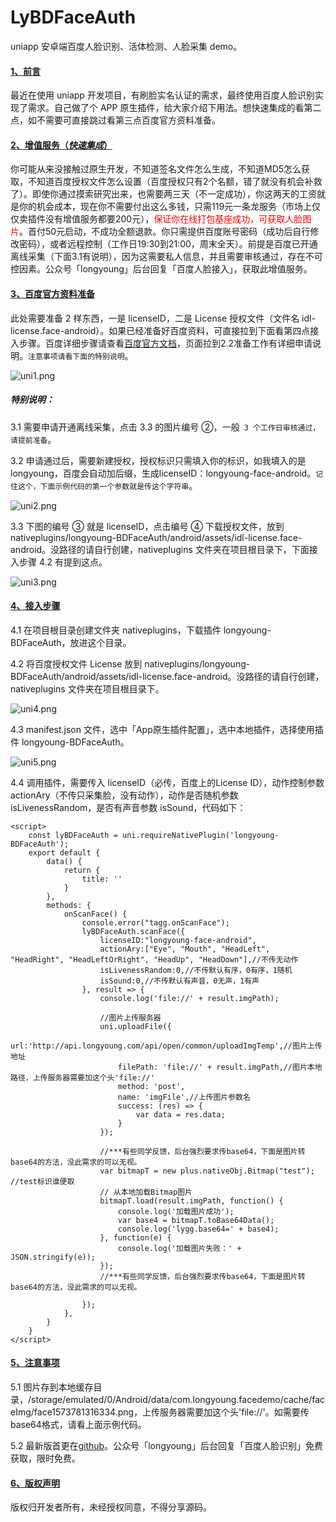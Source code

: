 # LyBDFaceAuth

uniapp 安卓端百度人脸识别、活体检测、人脸采集 demo。

#### <u>1、前言</u>

最近在使用 uniapp 开发项目，有刷脸实名认证的需求，最终使用百度人脸识别实现了需求。自己做了个 APP 原生插件，给大家介绍下用法。想快速集成的看第二点，如不需要可直接跳过看第三点百度官方资料准备。

#### <u>2、增值服务（*快速集成*）</u>

你可能从来没接触过原生开发，不知道签名文件怎么生成，不知道MD5怎么获取，不知道百度授权文件怎么设置（百度授权只有2个名额，错了就没有机会补救了）。即使你通过摸索研究出来，也需要两三天（不一定成功），你这两天的工资就是你的机会成本，现在你不需要付出这么多钱，只需119元一条龙服务（市场上仅仅卖插件没有增值服务都要200元），<font color=red>保证你在线打包基座成功，可获取人脸图片</font>。首付50元启动，不成功全额退款。你只需提供百度账号密码（成功后自行修改密码），或者远程控制（工作日19:30到21:00，周末全天）。前提是百度已开通离线采集（下面3.1有说明），因为这需要私人信息，并且需要审核通过，存在不可控因素。公众号「longyoung」后台回复「百度人脸接入」，获取此增值服务。

#### <u>3、百度官方资料准备</u>

此处需要准备 2 样东西，一是 licenseID，二是 License 授权文件（文件名 idl-license.face-android）。如果已经准备好百度资料，可直接拉到下面看第四点接入步骤。百度详细步骤请查看[百度官方文档](https://ai.baidu.com/docs#/FaceSDK-Collect-WithLiveness-Android/top)，页面拉到2.2准备工作有详细申请说明。`注意事项请看下面的特别说明`。

![uni1.png](https://i.loli.net/2019/12/03/RDsyHQmzTXnACra.png)

##### 特别说明：

3.1 需要申请开通离线采集，点击 3.3 的图片编号 ②，一般` 3 个工作日审核通过，请提前准备`。

3.2 申请通过后，需要新建授权，授权标识只需填入你的标识，如我填入的是 longyoung，百度会自动加后缀，生成licenseID：longyoung-face-android。`记住这个，下面示例代码的第一个参数就是传这个字符串`。

![uni2.png](https://i.loli.net/2019/12/03/PuSQ3fZy9pY2dRq.png)

3.3 下图的编号 ③ 就是 licenseID，点击编号 ④ 下载授权文件，放到 nativeplugins/longyoung-BDFaceAuth/android/assets/idl-license.face-android。没路径的请自行创建，nativeplugins 文件夹在项目根目录下，下面接入步骤 4.2 有提到这点。


![uni3.png](https://i.loli.net/2019/12/03/zukV31FGAD5j2Cr.png)

#### <u>4、接入步骤</u>

4.1 在项目根目录创建文件夹 nativeplugins，下载插件 longyoung-BDFaceAuth，放进这个目录。

4.2 将百度授权文件 License 放到 nativeplugins/longyoung-BDFaceAuth/android/assets/idl-license.face-android。没路径的请自行创建，nativeplugins 文件夹在项目根目录下。

![uni4.png](https://i.loli.net/2019/12/03/G6B8YRjV3ZJa2fi.png)

4.3 manifest.json 文件，选中「App原生插件配置」，选中本地插件，选择使用插件 longyoung-BDFaceAuth。


![uni5.png](https://i.loli.net/2019/12/03/vFPHhJSwOuXIQf7.png)

4.4 调用插件，需要传入 licenseID（必传，百度上的License ID），动作控制参数 actionAry（不传只采集脸，没有动作），动作是否随机参数 isLivenessRandom，是否有声音参数 isSound，代码如下：

```
<script>
	const lyBDFaceAuth = uni.requireNativePlugin('longyoung-BDFaceAuth');
	export default {
		data() {
			return {
				title: ''
			}
		},
		methods: {
			onScanFace() {
				console.error("tagg.onScanFace");
				lyBDFaceAuth.scanFace({
					licenseID:"longyoung-face-android",
					actionAry:["Eye", "Mouth", "HeadLeft", "HeadRight", "HeadLeftOrRight", "HeadUp", "HeadDown"],//不传无动作
					isLivenessRandom:0,//不传默认有序，0有序，1随机
					isSound:0,//不传默认有声音，0无声，1有声
				}, result => {
					console.log('file://' + result.imgPath);
					
					//图片上传服务器
					uni.uploadFile({
						url:'http://api.longyoung.com/api/open/common/uploadImgTemp',//图片上传地址
						filePath: 'file://' + result.imgPath,//图片本地路径，上传服务器需要加这个头'file://'
						method: 'post',
						name: 'imgFile',//上传图片参数名
						success: (res) => {
							var data = res.data;
						}
					});
					
					//***有些同学反馈，后台强烈要求传base64，下面是图片转base64的方法，没此需求的可以无视。
					var bitmapT = new plus.nativeObj.Bitmap("test"); //test标识谁便取
					// 从本地加载Bitmap图片
					bitmapT.load(result.imgPath, function() {
						console.log('加载图片成功');
						var base4 = bitmapT.toBase64Data();
						console.log('lygg.base64=' + base4);
					}, function(e) {
						console.log('加载图片失败：' + JSON.stringify(e));
					});
					//***有些同学反馈，后台强烈要求传base64，下面是图片转base64的方法，没此需求的可以无视。
					
				});
			},
		}
	}
</script>
```

#### <u>5、注意事项</u>

5.1 图片存到本地缓存目录，/storage/emulated/0/Android/data/com.longyoung.facedemo/cache/faceImg/face1573781316334.png，上传服务器需要加这个头'file://'。如需要传base64格式，请看上面示例代码。

5.2 最新版首更在[github](https://github.com/longyoung/LyBDFaceAuthDemo.git)。公众号「longyoung」后台回复「百度人脸识别」免费获取，限时免费。

#### <u>6、版权声明</u>
版权归开发者所有，未经授权同意，不得分享源码。